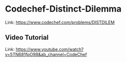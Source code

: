 # Codechef-Distinct-Dilemma
Link: https://www.codechef.com/problems/DISTDILEM
## Video Tutorial
Link: https://www.youtube.com/watch?v=5TN681fpO98&ab_channel=CodeChef
